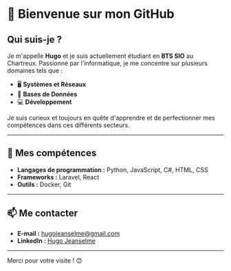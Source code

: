# 👋 Bienvenue sur mon GitHub

## Qui suis-je ?

Je m'appelle **Hugo** et je suis actuellement étudiant en **BTS SIO** au Chartreux. Passionné par l'informatique, je me concentre sur plusieurs domaines tels que :

- 🖥️ **Systèmes et Réseaux**
- 💾 **Bases de Données**
- 💻 **Développement**

Je suis curieux et toujours en quête d'apprendre et de perfectionner mes compétences dans ces différents secteurs.

---

## 🔧 Mes compétences

- **Langages de programmation :** Python, JavaScript, C#, HTML, CSS
- **Frameworks :** Laravel, React
- **Outils :** Docker, Git

---

## 📫 Me contacter

- **E-mail :** [hugojeanselme@gmail.com](mailto:hugojeanselme@gmail.com)
- **LinkedIn :** [Hugo Jeanselme](https://www.linkedin.com/in/hugo-jeanselme-15a3772ba/)

---

Merci pour votre visite ! 😊
